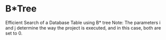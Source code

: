 # B*Tree
Efficient Search of a Database Table using B* tree
Note: The parameters i and j determine the way the project is executed, and in this case, both are set to 0.
